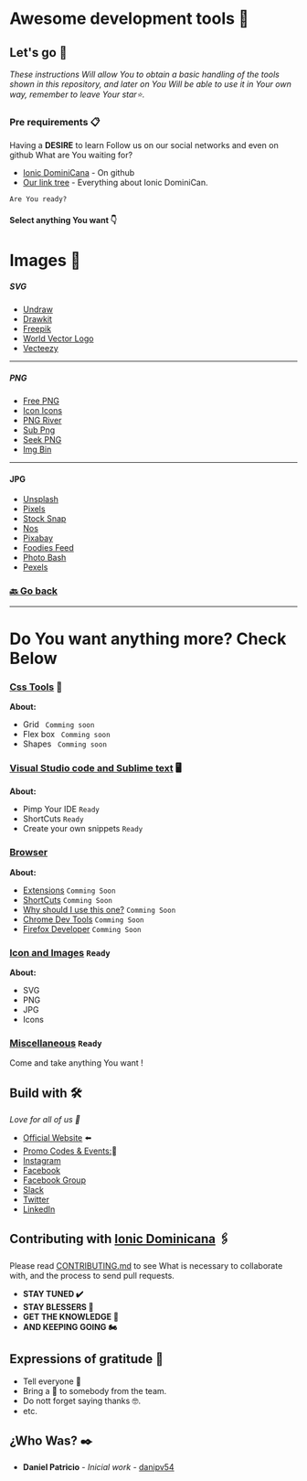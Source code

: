 # Awesome development tools  📌


## Let's go 🚀

_These instructions Will allow You to obtain a basic handling of the tools shown in this repository, and later on You Will be able to use it in Your own way, remember to leave Your star⭐._




### Pre requirements 📋



  Having a **DESIRE** to learn 
  Follow us on our social networks and even on github What are You waiting for?

* [Ionic DominiCana](https://github.com/ionicdominiCana) - On github
* [Our link tree](https://www.sublimetext.com/3) - Everything about Ionic DominiCan.

```
Are You ready?
```
 #### Select  anything You want 👇 


#  Images 📸




##### SVG
* [Undraw](https://undraw.co/illustrations)
* [Drawkit](https://bit.ly/3lSEFqD)
* [Freepik](https://www.freepik.com/vectors)
* [World Vector Logo](https://worldvectorlogo.com/)
* [Vecteezy](https://www.vecteezy.com/)

**********************************

##### PNG
* [Free PNG](https://www.freepng.es/)
* [Icon Icons](https://icon-icons.com)
* [PNG River](https://pngriver.com)
* [Sub Png](https://www.subpng.com)
* [Seek PNG](https://www.seekpng.com/)
* [Img Bin](https://imgbin.com/)

**********************************

#### JPG

* [Unsplash](https://unsplash.com/)
* [Pixels](https://pixels.com)
* [Stock Snap](https://stocksnap.io/)
* [Nos](https://nos.twnsnd.co/)
* [Pixabay](https://pixabay.com/)
* [Foodies Feed](https://www.foodiesfeed.com/)
* [Photo Bash](https://www.photobash.org/)
* [Pexels](https://www.pexels.com/es-es/)


 ### [🔙 Go back]()

*******************************************

# Do You want anything more? Check Below 


### [Css Tools]() 🎨 

**About:**
 

* Grid `` Comming soon``
* Flex box `` Comming soon``
* Shapes `` Comming soon``

### [Visual Studio code and Sublime text](https://github.com/ionicdominicana/Awesome-development-tools/blob/main/ides-tools/ides.md) 🖥️

**About:** 
          
* Pimp Your IDE ``Ready``
* ShortCuts   ``Ready``
* Create your own snippets   ``Ready``




### [Browser](https://github.com/ionicdominicana/Awesome-development-tools/blob/main/Browsers/browsers.md) 

**About:**
* [Extensions]()  ``Comming Soon``
* [ShortCuts]()  ``Comming Soon``
* [Why should I use this one?]()  ``Comming Soon``
* [Chrome Dev Tools]() ``Comming Soon``
* [Firefox Developer]() ``Comming Soon``


### [Icon and Images](./CssTools.md) ``Ready``

**About:**
* SVG  
* PNG
* JPG 
* Icons  

### [Miscellaneous](https://github.com/ionicdominicana/Awesome-development-tools/blob/main/miscellaneous/miscellaneous.md)  ````Ready ````
Come and take anything You want !

## Build with  🛠️

_Love for all of us 🥰_



* [Official Website](https://ionicdominicana.com) ⬅️
* [Promo Codes & Events:](https://ionicdominicana.com)🎁
* [Instagram](https://www.instagram.com/ionicdominicana/)   
* [Facebook](https://www.facebook.com/IonicDominican/) 
* [Facebook Group](https://www.facebook.com/groups/ionicdominican) 
* [Slack](https://bit.ly/3nLfesW) 
* [Twitter](https://twitter.com/ionicdominican) 
* [LinkedIn](https://www.linkedin.com/groups/8873923/) 


## Contributing with [Ionic Dominicana](https://github.com/ionicdominicana)  🖇️

Please read [CONTRIBUTING.md](https://github.com/ionicdominicana/Dev-sTools//master/CONTRIBUTING.md) to see What is necessary to collaborate with, and the process to send pull requests.

 * **STAY TUNED ✔️**
 * **STAY BLESSERS 👏**
 * **GET  THE KNOWLEDGE 🧠**
 * **AND KEEPING GOING 🏍️**





## Expressions of gratitude 🎁

* Tell everyone 📢
* Bring a 🍺 to somebody from the team. 
* Do nott forget saying thanks 🤓.
* etc.


## ¿Who Was? ✒️



* **Daniel Patricio** - *Inicial work* - [danipv54](https://github.com/danipv54) 
